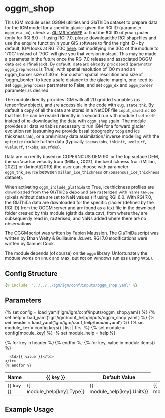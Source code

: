# oggm_shop

This IGM module uses OGGM utilities and GlaThiDa dataset to prepare data 
for the IGM model for a specific glacier given the RGI ID (parameter `oggm_RGI_ID`), check at [GLIMS VIeWER](https://www.glims.org/maps/glims) to find the RGI ID of your glacier (only for RGI 6.0 - if using RGI 7.0, please download the RGI shapefiles and use the enquire function in your GIS software to find the right ID - by default, IGM looks at RGI 7.0C [here](https://nsidc.org/data/nsidc-0770/versions/7). but modifying line 304 of the module to '70G' instead of '70C' will give you that version instead. This may be made a parameter in the future once the RGI 7.0 release and associated OGGM data are all finalised). By default, data are already processed (parameter `oggm_preprocess` is True), with spatial resolution of 100 m and an oggm_border size of 30 m. For custom spatial resolution and size of 'oggm_border' to keep a safe distance to the glacier margin, one need to set `oggm_preprocess` parameter to False, and set `oggm_dx` and `oggm_border` parameter as desired. 

The module directly provides IGM with all 2D gridded variables (as tensorflow object), and are accessible in the code with e.g. `state.thk`. By default a copy of all the data are stored in a NetCDF file `input_saved.nc` so that this file can be readed directly in a second run with module `load_ncdf` instead of re-downloading the data with `oggm_shop` again. The module provides all data variables necessary to run IGM for a forward glacier evolution run (assuming we provide basal topography `topg` and ice thickness `thk`), or a preliminary data assimilation/ inverse modelling with the `optimize` module further data (typically `icemaskobs`, `thkinit`, `uvelsurf`, `vvelsurf`, `thkobs`, `usurfobs`).

Data are currently based on COPERNICUS DEM 90 for the top surface DEM, the surface ice velocity from (Millan, 2022), the ice thickness from (Millan, 2022) or (farinotti2019) (the user can choose with parameter `oggm_thk_source` between `millan_ice_thickness` or `consensus_ice_thickness` dataset). 

When activating `oggm_include_glathida` to True, ice thickness profiles are downloaded from the [GlaThiDa depo](https://gitlab.com/wgms/glathida) and are rasterized with name `thkobs` (pixels without data are set to NaN values.) if using RGI 6.0. With RGI 7.0, the GlaThiDa data are downloaded for the specific glacier (defined by the RGI ID) from the OGGM server and are found as a text file in the download folder created by this module (glathida_data.csv), from where they are subsequently read in, rasterised, and NaNs added where there are no observations.

The OGGM script was written by Fabien Maussion. The GlaThiDa script was written by Ethan Welty & Guillaume Jouvet. RGI 7.0 modifications were written by Samuel Cook.

The module depends (of course) on the `oggm` library. Unfortunately the module works on linux and Max, but not on windows (unless using WSL).


## Config Structure  
~~~yaml
{% include  "../../../igm/igm/conf/inputs/oggm_shop.yaml" %}
~~~

## Parameters

{% set config = load_yaml('igm/igm/conf/inputs/oggm_shop.yaml') %}
{% set help = load_yaml('igm/igm/conf_help/inputs/oggm_shop.yaml') %}
{% set header = load_yaml('igm/igm/conf_help/header.yaml') %}
{% set module_key = config.keys() | list | first %}
{% set module = config[module_key] %}
{% set module_help = help %}

<table>
  <thead>
    <tr>
      <th>Name</th>
      {% for key in header %}
      <th>{{ key }}</th>
      {% endfor %}
      <th>Default Value</th>
    </tr>
  </thead>
  <tbody>
    {% for key, value in module.items() %}
    <tr>
      <td>{{ key }}</td>
      <td>{{ module_help[key].Type}}</td>
      <td>{{ module_help[key].Units}}</td>
      <td>{{ module_help[key].Description}}</td>

      <td>{{ value }}</td>
    </tr>
    {% endfor %}
  </tbody>
</table>

<script type="text/javascript">
  MathJax.Hub.Queue(["Typeset", MathJax.Hub]);
</script>

## Example Usage
